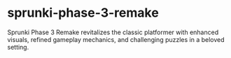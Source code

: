 # sprunki-phase-3-remake
Sprunki Phase 3 Remake revitalizes the classic platformer with enhanced visuals, refined gameplay mechanics, and challenging puzzles in a beloved setting.
